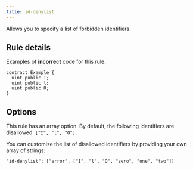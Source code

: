 ```yaml
---
title: id-denylist
---
```


Allows you to specify a list of forbidden identifiers.

## Rule details

Examples of **incorrect** code for this rule:

```solidity
contract Example {
  uint public I;
  uint public l;
  uint public O;
}
```

## Options

This rule has an array option. By default, the following identifiers are disallowed: `["I", "l", "O"]`.

You can customize the list of disallowed identifiers by providing your own array of strings:

```
"id-denylist": ["error", ["I", "l", "O", "zero", "one", "two"]]
```
